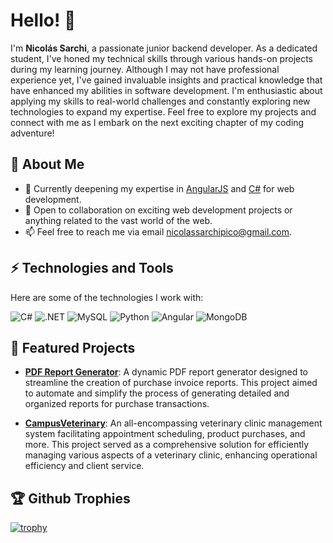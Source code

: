 # Hello! 👋

I'm **Nicolás Sarchi**, a passionate junior backend developer. As a dedicated student, I've honed my technical skills through various hands-on projects during my learning journey. Although I may not have professional experience yet, I've gained invaluable insights and practical knowledge that have enhanced my abilities in software development. I'm enthusiastic about applying my skills to real-world challenges and constantly exploring new technologies to expand my expertise. Feel free to explore my projects and connect with me as I embark on the next exciting chapter of my coding adventure!


## 🚀 About Me

- 🌱 Currently deepening my expertise in [AngularJS](https://angularjs.org/) and [C#](https://docs.microsoft.com/en-us/dotnet/csharp/) for web development.
- 👯 Open to collaboration on exciting web development projects or anything related to the vast world of the web.
- 📫 Feel free to reach me via email [nicolassarchipico@gmail.com](mailto:nicolassarchipico@gmail.com).


## ⚡ Technologies and Tools

Here are some of the technologies I work with:

![C#](https://img.shields.io/badge/C%23-239120?style=for-the-badge&logo=c-sharp&logoColor=white) ![.NET](https://img.shields.io/badge/.NET-512BD4?style=for-the-badge&logo=.net&logoColor=white) ![MySQL](https://img.shields.io/badge/MySQL-4479A1?style=for-the-badge&logo=mysql&logoColor=white) ![Python](https://img.shields.io/badge/Python-3776AB?style=for-the-badge&logo=python&logoColor=white) ![Angular](https://img.shields.io/badge/Angular-DD0031?style=for-the-badge&logo=angular&logoColor=white)  ![MongoDB](https://img.shields.io/badge/MongoDB-47A248?style=for-the-badge&logo=mongodb&logoColor=white)


## 🌱 Featured Projects

- [**PDF Report Generator**](https://github.com/Nicolas-Sarchi/PDFReportGenerator): A dynamic PDF report generator designed to streamline the creation of purchase invoice reports. This project aimed to automate and simplify the process of generating detailed and organized reports for purchase transactions.

- [**CampusVeterinary**](https://github.com/Nicolas-Sarchi/CampusVeterinary): An all-encompassing veterinary clinic management system facilitating appointment scheduling, product purchases, and more. This project served as a comprehensive solution for efficiently managing various aspects of a veterinary clinic, enhancing operational efficiency and client service.



## 🏆 Github Trophies

[![trophy](https://github-profile-trophy.vercel.app/?username=Nicolas-Sarchi)](https://github.com/ryo-ma/github-profile-trophy)

